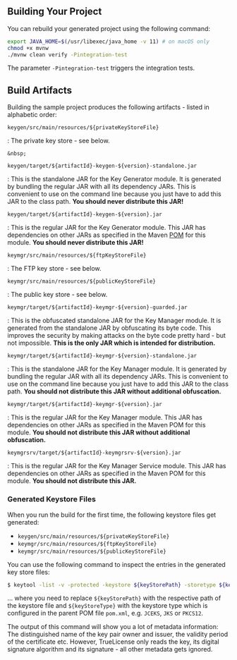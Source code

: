 ## Building Your Project

You can rebuild your generated project using the following command:

``` bash
export JAVA_HOME=$(/usr/libexec/java_home -v 11) # on macOS only
chmod +x mvnw
./mvnw clean verify -Pintegration-test
```

The parameter `-Pintegration-test` triggers the integration tests.

## Build Artifacts

Building the sample project produces the following artifacts - listed in alphabetic order:

`keygen/src/main/resources/${privateKeyStoreFile}`

:   The private key store - see below.

    &nbsp;

`keygen/target/${artifactId}-keygen-${version}-standalone.jar`

:   This is the standalone JAR for the Key Generator module.
    It is generated by bundling the regular JAR with all its dependency JARs.
    This is convenient to use on the command line because you just have to add this JAR to the class path.
    **You should never distribute this JAR!**

`keygen/target/${artifactId}-keygen-${version}.jar`

:   This is the regular JAR for the Key Generator module.
    This JAR has dependencies on other JARs as specified in the Maven
    [POM](https://maven.apache.org/guides/introduction/introduction-to-the-pom.html) for this module.
    **You should never distribute this JAR!**

`keymgr/src/main/resources/${ftpKeyStoreFile}`

:   The FTP key store - see below.

`keymgr/src/main/resources/${publicKeyStoreFile}`

:   The public key store - see below.

`keymgr/target/${artifactId}-keymgr-${version}-guarded.jar`

:   This is the obfuscated standalone JAR for the Key Manager module.
    It is generated from the standalone JAR by obfuscating its byte code.
    This improves the security by making attacks on the byte code pretty hard - but not impossible.
    **This is the only JAR which is intended for distribution.**

`keymgr/target/${artifactId}-keymgr-${version}-standalone.jar`

:   This is the standalone JAR for the Key Manager module.
    It is generated by bundling the regular JAR with all its dependency JARs.
    This is convenient to use on the command line because you just have to add this JAR to the class path.
    **You should not distribute this JAR without additional obfuscation.**

`keymgr/target/${artifactId}-keymgr-${version}.jar`

:   This is the regular JAR for the Key Manager module.
    This JAR has dependencies on other JARs as specified in the Maven POM for this module.
    **You should not distribute this JAR without additional obfuscation.**

`keymgrsrv/target/${artifactId}-keymgrsrv-${version}.jar`

:   This is the regular JAR for the Key Manager Service module.
    This JAR has dependencies on other JARs as specified in the Maven POM for this module.
    **You should not distribute this JAR.**

### Generated Keystore Files

When you run the build for the first time, the following keystore files get generated:

+ `keygen/src/main/resources/${privateKeyStoreFile}`
+ `keymgr/src/main/resources/${ftpKeyStoreFile}`
+ `keymgr/src/main/resources/${publicKeyStoreFile}`

You can use the following command to inspect the entries in the generated key store files:

``` bash
$ keytool -list -v -protected -keystore ${keyStorePath} -storetype ${keyStoreType}
```

… where you need to replace `${keyStorePath}` with the respective path of the keystore file and `${keyStoreType}` with
the keystore type which is configured in the parent POM file `pom.xml`, e.g. `JCEKS`, `JKS` or `PKCS12`.

The output of this command will show you a lot of metadata information:
The distinguished name of the key pair owner and issuer, the validity period of the certificate etc.
However, TrueLicense only reads the key, its digital signature algorithm and its signature - all other metadata gets
ignored.
